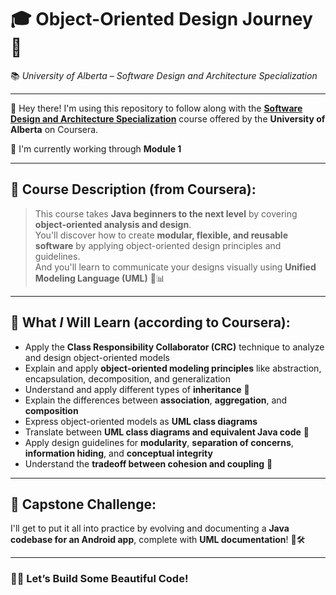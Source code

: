 # 🎓 Object-Oriented Design Journey 🚀  
📚 *University of Alberta – Software Design and Architecture Specialization*

---

👋 Hey there! I'm using this repository to follow along with the **[Software Design and Architecture Specialization]([https://www.coursera.org/specializations/software-design-architecture])** course offered by the **University of Alberta** on Coursera.

🧱 I'm currently working through **Module 1**

---

## 📖 Course Description (from Coursera):

> This course takes **Java beginners to the next level** by covering **object-oriented analysis and design**.  
> You'll discover how to create **modular, flexible, and reusable software** by applying object-oriented design principles and guidelines.  
> And you'll learn to communicate your designs visually using **Unified Modeling Language (UML)** 🎨📊

---

## 🧠 What *I* Will Learn (according to Coursera):

- Apply the **Class Responsibility Collaborator (CRC)** technique to analyze and design object-oriented models  
- Explain and apply **object-oriented modeling principles** like abstraction, encapsulation, decomposition, and generalization  
- Understand and apply different types of **inheritance** 🧬  
- Explain the differences between **association**, **aggregation**, and **composition**  
- Express object-oriented models as **UML class diagrams**  
- Translate between **UML class diagrams and equivalent Java code** 🔁  
- Apply design guidelines for **modularity**, **separation of concerns**, **information hiding**, and **conceptual integrity**  
- Understand the **tradeoff between cohesion and coupling** 🔧

---

## 🎯 Capstone Challenge:
I'll get to put it all into practice by evolving and documenting a **Java codebase for an Android app**, complete with **UML documentation**! 📱🛠️

---

### 🧑‍💻 Let’s Build Some Beautiful Code!
